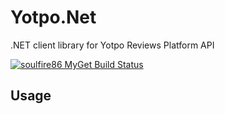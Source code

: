 # Yotpo.Net
.NET client library for Yotpo Reviews Platform API

[![soulfire86 MyGet Build Status](https://www.myget.org/BuildSource/Badge/soulfire86?identifier=74fe908c-217b-4223-ac85-a15ebcfde416)](https://www.myget.org/)

## Usage

